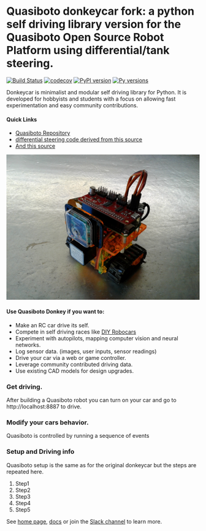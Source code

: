 # Quasiboto donkeycar fork: a python self driving library version for the Quasiboto Open Source Robot Platform using differential/tank steering.

[![Build Status](https://travis-ci.org/autorope/donkeycar.svg?branch=dev)](https://travis-ci.org/autorope/donkeycar)
[![codecov](https://codecov.io/gh/autorope/donkeycar/branch/master/graph/badge.svg)](https://codecov.io/gh/autorope/donkeycar)
[![PyPI version](https://badge.fury.io/py/donkeycar.svg)](https://badge.fury.io/py/donkeycar)
[![Py versions](https://img.shields.io/pypi/pyversions/donkeycar.svg)](https://img.shields.io/pypi/pyversions/donkeycar.svg)

Donkeycar is minimalist and modular self driving library for Python. It is
developed for hobbyists and students with a focus on allowing fast experimentation and easy
community contributions.

#### Quick Links
* [Quasiboto Repository](https://github.com/mtedder/Quasiboto)
* [differential steering code derived from this source](https://github.com/autorope/donkeycar/blob/c05e774d0838776705f0fa35fcd90301e8b9f2b2/donkey/mixers.py)
* [And this source](https://electronics.stackexchange.com/questions/19669/algorithm-for-mixing-2-axis-analog-input-to-control-a-differential-motor-drive)

![donkeycar](./docs/assets/build_hardware/quasibotojr.jpg)

#### Use Quasiboto Donkey if you want to:
* Make an RC car drive its self.
* Compete in self driving races like [DIY Robocars](http://diyrobocars.com)
* Experiment with autopilots, mapping computer vision and neural networks.
* Log sensor data. (images, user inputs, sensor readings)
* Drive your car via a web or game controller.
* Leverage community contributed driving data.
* Use existing CAD models for design upgrades.

### Get driving.
After building a Quasiboto robot you can turn on your car and go to http://localhost:8887 to drive.

### Modify your cars behavior.
Quasiboto is controlled by running a sequence of events

### Setup and Driving info
Quasiboto setup is the same as for the original donkeycar but the steps are repeated here.
1. Step1
2. Step2
3. Step3
4. Step4
5. Step5

See [home page](http://donkeycar.com), [docs](http://docs.donkeycar.com)
or join the [Slack channel](http://www.donkeycar.com/community.html) to learn more.
